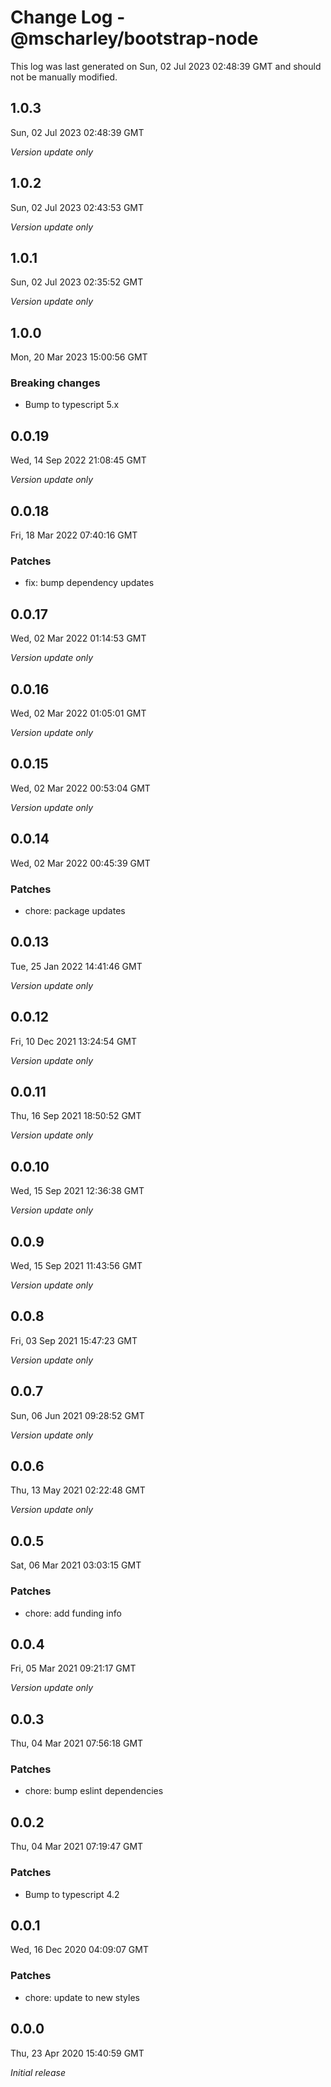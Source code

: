 # Change Log - @mscharley/bootstrap-node

This log was last generated on Sun, 02 Jul 2023 02:48:39 GMT and should not be manually modified.

## 1.0.3
Sun, 02 Jul 2023 02:48:39 GMT

_Version update only_

## 1.0.2
Sun, 02 Jul 2023 02:43:53 GMT

_Version update only_

## 1.0.1
Sun, 02 Jul 2023 02:35:52 GMT

_Version update only_

## 1.0.0
Mon, 20 Mar 2023 15:00:56 GMT

### Breaking changes

- Bump to typescript 5.x

## 0.0.19
Wed, 14 Sep 2022 21:08:45 GMT

_Version update only_

## 0.0.18
Fri, 18 Mar 2022 07:40:16 GMT

### Patches

- fix: bump dependency updates

## 0.0.17
Wed, 02 Mar 2022 01:14:53 GMT

_Version update only_

## 0.0.16
Wed, 02 Mar 2022 01:05:01 GMT

_Version update only_

## 0.0.15
Wed, 02 Mar 2022 00:53:04 GMT

_Version update only_

## 0.0.14
Wed, 02 Mar 2022 00:45:39 GMT

### Patches

- chore: package updates

## 0.0.13
Tue, 25 Jan 2022 14:41:46 GMT

_Version update only_

## 0.0.12
Fri, 10 Dec 2021 13:24:54 GMT

_Version update only_

## 0.0.11
Thu, 16 Sep 2021 18:50:52 GMT

_Version update only_

## 0.0.10
Wed, 15 Sep 2021 12:36:38 GMT

_Version update only_

## 0.0.9
Wed, 15 Sep 2021 11:43:56 GMT

_Version update only_

## 0.0.8
Fri, 03 Sep 2021 15:47:23 GMT

_Version update only_

## 0.0.7
Sun, 06 Jun 2021 09:28:52 GMT

_Version update only_

## 0.0.6
Thu, 13 May 2021 02:22:48 GMT

_Version update only_

## 0.0.5
Sat, 06 Mar 2021 03:03:15 GMT

### Patches

- chore: add funding info

## 0.0.4
Fri, 05 Mar 2021 09:21:17 GMT

_Version update only_

## 0.0.3
Thu, 04 Mar 2021 07:56:18 GMT

### Patches

- chore: bump eslint dependencies

## 0.0.2
Thu, 04 Mar 2021 07:19:47 GMT

### Patches

- Bump to typescript 4.2

## 0.0.1
Wed, 16 Dec 2020 04:09:07 GMT

### Patches

- chore: update to new styles

## 0.0.0
Thu, 23 Apr 2020 15:40:59 GMT

_Initial release_


